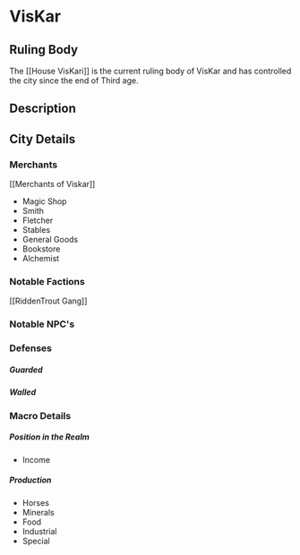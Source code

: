 # VisKar

## Ruling Body
The [[House VisKari]] is the current ruling body of VisKar and has controlled the city since the end of Third age.

## Description

## City Details

### Merchants
[[Merchants of Viskar]]
- Magic Shop
- Smith
- Fletcher
- Stables
- General Goods
- Bookstore
- Alchemist

### Notable Factions
[[RiddenTrout Gang]]
### Notable NPC's

### Defenses

##### Guarded

##### Walled

### Macro Details

##### Position in the Realm
- Income

##### Production
- Horses
- Minerals
- Food
- Industrial
- Special